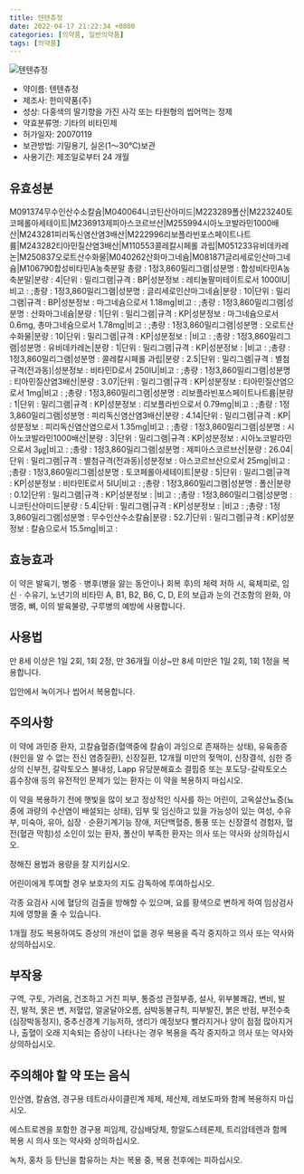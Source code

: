 ```yaml
---
title: 텐텐츄정
date: 2022-04-17 21:22:34 +0800
categories: [의약품, 일반의약품]
tags: [의약품]
---
```

![텐텐츄정](https://nedrug.mfds.go.kr/pbp/cmn/itemImageDownload/147427795990100120)

- 약이름: 텐텐츄정
- 제조사: 한미약품(주)
- 성상: 다홍색의 딸기향을 가진 사각 또는 타원형의 씹어먹는 정제
- 약효분류명: 기타의 비타민제
- 허가일자: 20070119
- 보관방법: 기밀용기, 실온(1～30℃)보관
- 사용기간: 제조일로부터 24 개월
## 유효성분
M091374무수인산수소칼슘|M040064니코틴산아미드|M223289폴산|M223240토코페롤아세테이트|M236913제피아스코르브산|M255994시아노코발라민1000배산|M243281피리독신염산염3배산|M222996리보플라빈포스페이트나트륨|M243282티아민질산염3배산|M110553콜레칼시페롤 과립|M051233유비데카레논|M250837오로트산수화물|M040262산화마그네슘|M081871글리세로인산마그네슘|M106790합성비타민A농축분말
총량 : 1정3,860밀리그램|성분명 : 합성비타민A농축분말|분량 : 4|단위 : 밀리그램|규격 : BP|성분정보 : 레티놀팔미테이트로서 1000IU|비고 : ;총량 : 1정3,860밀리그램|성분명 : 글리세로인산마그네슘|분량 : 10|단위 : 밀리그램|규격 : BP|성분정보 : 마그네슘으로서 1.18mg|비고 : ;총량 : 1정3,860밀리그램|성분명 : 산화마그네슘|분량 : 1|단위 : 밀리그램|규격 : KP|성분정보 : 마그네슘으로서 0.6mg, 총마그네슘으로서 1.78mg|비고 : ;총량 : 1정3,860밀리그램|성분명 : 오로트산수화물|분량 : 10|단위 : 밀리그램|규격 : KP|성분정보 : |비고 : ;총량 : 1정3,860밀리그램|성분명 : 유비데카레논|분량 : 1|단위 : 밀리그램|규격 : KP|성분정보 : |비고 : ;총량 : 1정3,860밀리그램|성분명 : 콜레칼시페롤 과립|분량 : 2.5|단위 : 밀리그램|규격 : 별첨규격(전과동)|성분정보 : 비타민D로서 250IU|비고 : ;총량 : 1정3,860밀리그램|성분명 : 티아민질산염3배산|분량 : 3.07|단위 : 밀리그램|규격 : KP|성분정보 : 티아민질산염으로서 1mg|비고 : ;총량 : 1정3,860밀리그램|성분명 : 리보플라빈포스페이트나트륨|분량 : 1|단위 : 밀리그램|규격 : KP|성분정보 : 리보플라빈으로서 0.79mg|비고 : ;총량 : 1정3,860밀리그램|성분명 : 피리독신염산염3배산|분량 : 4.14|단위 : 밀리그램|규격 : KP|성분정보 : 피리독신염산염으로서 1.35mg|비고 : ;총량 : 1정3,860밀리그램|성분명 : 시아노코발라민1000배산|분량 : 3|단위 : 밀리그램|규격 : KP|성분정보 : 시아노코발라민으로서 3㎍|비고 : ;총량 : 1정3,860밀리그램|성분명 : 제피아스코르브산|분량 : 26.04|단위 : 밀리그램|규격 : 별첨규격(전과동)|성분정보 : 아스코르브산으로서 25mg|비고 : ;총량 : 1정3,860밀리그램|성분명 : 토코페롤아세테이트|분량 : 5|단위 : 밀리그램|규격 : KP|성분정보 : 비타민E로서 5IU|비고 : ;총량 : 1정3,860밀리그램|성분명 : 폴산|분량 : 0.12|단위 : 밀리그램|규격 : KP|성분정보 : |비고 : ;총량 : 1정3,860밀리그램|성분명 : 니코틴산아미드|분량 : 5.4|단위 : 밀리그램|규격 : KP|성분정보 : |비고 : ;총량 : 1정3,860밀리그램|성분명 : 무수인산수소칼슘|분량 : 52.7|단위 : 밀리그램|규격 : KP|성분정보 : 칼슘으로서 15.5mg|비고 :
## 효능효과
이 약은 발육기, 병중ㆍ병후(병을 앓는 동안이나 회복 후)의 체력 저하 시, 육체피로, 임신ㆍ수유기, 노년기의 비타민 A, B1, B2, B6, C, D, E의 보급과 눈의 건조함의 완화, 야맹증, 뼈, 이의 발육불량, 구루병의 예방에 사용합니다.

## 사용법
만 8세 이상은 1일 2회, 1회 2정, 만 36개월 이상~만 8세 미만은 1일 2회, 1회 1정을 복용합니다.

입안에서 녹이거나 씹어서 복용합니다.

## 주의사항
이 약에 과민증 환자, 고칼슘혈증(혈액중에 칼슘이 과잉으로 존재하는 상태), 유육종증(원인을 알 수 없는 전신 염증질환), 신장질환, 12개월 미만의 젖먹이, 신장결석, 심한 증상의 신부전, 갈락토오스 불내성, Lapp 유당분해효소 결핍증 또는 포도당-갈락토오스 흡수장애 등의 유전적인 문제가 있는 환자는 이 약을 복용하지 마십시오.

이 약을 복용하기 전에 햇빛을 많이 보고 정상적인 식사를 하는 어린이, 고옥살산뇨증(뇨중에 과량의 수산염이 배설되는 상태), 임부 및 임신하고 있을 가능성이 있는 여성, 수유부, 미숙아, 유아, 심장ㆍ순환기계기능 장애, 저단백혈증, 통풍 또는 신장결석 경험자, 혈전(혈관 막힘)성 소인이 있는 환자, 폴산이 부족한 환자는 의사 또는 약사와 상의하십시오.

정해진 용법과 용량을 잘 지키십시오.

어린이에게 투여할 경우 보호자의 지도 감독하에 투여하십시오.

각종 요검사 시에 혈당의 검출을 방해할 수 있으며, 요를 황색으로 변하게 하여 임상검사치에 영향을 줄 수 있습니다.

1개월 정도 복용하여도 증상의 개선이 없을 경우 복용을 즉각 중지하고 의사 또는 약사와 상의하십시오.

## 부작용
구역, 구토, 가려움, 건조하고 거친 피부, 통증성 관절부종, 설사, 위부불쾌감, 변비, 발진, 발적, 묽은 변, 저혈압, 얼굴달아오름, 심박동불규칙, 피부발진, 붉은 반점, 부전수축(심장박동정지), 중추신경계 기능저하, 생리가 예정보다 빨라지거나 양이 점점 많아지거나, 출혈이 오래 지속되는 증상이 나타나는 경우 복용을 즉각 중지하고 의사 또는 약사와 상의하십시오.

## 주의해야 할 약 또는 음식
인산염, 칼슘염, 경구용 테트라사이클린계 제제, 제산제, 레보도파와 함께 복용하지 마십시오.

에스트로겐을 포함한 경구용 피임제, 강심배당체, 항알도스테론제, 트리암테렌과 함께 복용 시 의사 또는 약사와 상의하십시오.

녹차, 홍차 등 탄닌을 함유하는 차는 복용 중, 복용 전후에는 피하십시오.

